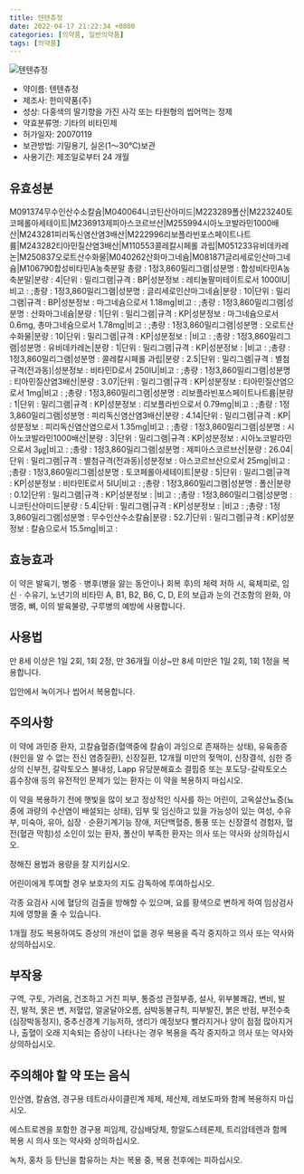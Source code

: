 ```yaml
---
title: 텐텐츄정
date: 2022-04-17 21:22:34 +0800
categories: [의약품, 일반의약품]
tags: [의약품]
---
```

![텐텐츄정](https://nedrug.mfds.go.kr/pbp/cmn/itemImageDownload/147427795990100120)

- 약이름: 텐텐츄정
- 제조사: 한미약품(주)
- 성상: 다홍색의 딸기향을 가진 사각 또는 타원형의 씹어먹는 정제
- 약효분류명: 기타의 비타민제
- 허가일자: 20070119
- 보관방법: 기밀용기, 실온(1～30℃)보관
- 사용기간: 제조일로부터 24 개월
## 유효성분
M091374무수인산수소칼슘|M040064니코틴산아미드|M223289폴산|M223240토코페롤아세테이트|M236913제피아스코르브산|M255994시아노코발라민1000배산|M243281피리독신염산염3배산|M222996리보플라빈포스페이트나트륨|M243282티아민질산염3배산|M110553콜레칼시페롤 과립|M051233유비데카레논|M250837오로트산수화물|M040262산화마그네슘|M081871글리세로인산마그네슘|M106790합성비타민A농축분말
총량 : 1정3,860밀리그램|성분명 : 합성비타민A농축분말|분량 : 4|단위 : 밀리그램|규격 : BP|성분정보 : 레티놀팔미테이트로서 1000IU|비고 : ;총량 : 1정3,860밀리그램|성분명 : 글리세로인산마그네슘|분량 : 10|단위 : 밀리그램|규격 : BP|성분정보 : 마그네슘으로서 1.18mg|비고 : ;총량 : 1정3,860밀리그램|성분명 : 산화마그네슘|분량 : 1|단위 : 밀리그램|규격 : KP|성분정보 : 마그네슘으로서 0.6mg, 총마그네슘으로서 1.78mg|비고 : ;총량 : 1정3,860밀리그램|성분명 : 오로트산수화물|분량 : 10|단위 : 밀리그램|규격 : KP|성분정보 : |비고 : ;총량 : 1정3,860밀리그램|성분명 : 유비데카레논|분량 : 1|단위 : 밀리그램|규격 : KP|성분정보 : |비고 : ;총량 : 1정3,860밀리그램|성분명 : 콜레칼시페롤 과립|분량 : 2.5|단위 : 밀리그램|규격 : 별첨규격(전과동)|성분정보 : 비타민D로서 250IU|비고 : ;총량 : 1정3,860밀리그램|성분명 : 티아민질산염3배산|분량 : 3.07|단위 : 밀리그램|규격 : KP|성분정보 : 티아민질산염으로서 1mg|비고 : ;총량 : 1정3,860밀리그램|성분명 : 리보플라빈포스페이트나트륨|분량 : 1|단위 : 밀리그램|규격 : KP|성분정보 : 리보플라빈으로서 0.79mg|비고 : ;총량 : 1정3,860밀리그램|성분명 : 피리독신염산염3배산|분량 : 4.14|단위 : 밀리그램|규격 : KP|성분정보 : 피리독신염산염으로서 1.35mg|비고 : ;총량 : 1정3,860밀리그램|성분명 : 시아노코발라민1000배산|분량 : 3|단위 : 밀리그램|규격 : KP|성분정보 : 시아노코발라민으로서 3㎍|비고 : ;총량 : 1정3,860밀리그램|성분명 : 제피아스코르브산|분량 : 26.04|단위 : 밀리그램|규격 : 별첨규격(전과동)|성분정보 : 아스코르브산으로서 25mg|비고 : ;총량 : 1정3,860밀리그램|성분명 : 토코페롤아세테이트|분량 : 5|단위 : 밀리그램|규격 : KP|성분정보 : 비타민E로서 5IU|비고 : ;총량 : 1정3,860밀리그램|성분명 : 폴산|분량 : 0.12|단위 : 밀리그램|규격 : KP|성분정보 : |비고 : ;총량 : 1정3,860밀리그램|성분명 : 니코틴산아미드|분량 : 5.4|단위 : 밀리그램|규격 : KP|성분정보 : |비고 : ;총량 : 1정3,860밀리그램|성분명 : 무수인산수소칼슘|분량 : 52.7|단위 : 밀리그램|규격 : KP|성분정보 : 칼슘으로서 15.5mg|비고 :
## 효능효과
이 약은 발육기, 병중ㆍ병후(병을 앓는 동안이나 회복 후)의 체력 저하 시, 육체피로, 임신ㆍ수유기, 노년기의 비타민 A, B1, B2, B6, C, D, E의 보급과 눈의 건조함의 완화, 야맹증, 뼈, 이의 발육불량, 구루병의 예방에 사용합니다.

## 사용법
만 8세 이상은 1일 2회, 1회 2정, 만 36개월 이상~만 8세 미만은 1일 2회, 1회 1정을 복용합니다.

입안에서 녹이거나 씹어서 복용합니다.

## 주의사항
이 약에 과민증 환자, 고칼슘혈증(혈액중에 칼슘이 과잉으로 존재하는 상태), 유육종증(원인을 알 수 없는 전신 염증질환), 신장질환, 12개월 미만의 젖먹이, 신장결석, 심한 증상의 신부전, 갈락토오스 불내성, Lapp 유당분해효소 결핍증 또는 포도당-갈락토오스 흡수장애 등의 유전적인 문제가 있는 환자는 이 약을 복용하지 마십시오.

이 약을 복용하기 전에 햇빛을 많이 보고 정상적인 식사를 하는 어린이, 고옥살산뇨증(뇨중에 과량의 수산염이 배설되는 상태), 임부 및 임신하고 있을 가능성이 있는 여성, 수유부, 미숙아, 유아, 심장ㆍ순환기계기능 장애, 저단백혈증, 통풍 또는 신장결석 경험자, 혈전(혈관 막힘)성 소인이 있는 환자, 폴산이 부족한 환자는 의사 또는 약사와 상의하십시오.

정해진 용법과 용량을 잘 지키십시오.

어린이에게 투여할 경우 보호자의 지도 감독하에 투여하십시오.

각종 요검사 시에 혈당의 검출을 방해할 수 있으며, 요를 황색으로 변하게 하여 임상검사치에 영향을 줄 수 있습니다.

1개월 정도 복용하여도 증상의 개선이 없을 경우 복용을 즉각 중지하고 의사 또는 약사와 상의하십시오.

## 부작용
구역, 구토, 가려움, 건조하고 거친 피부, 통증성 관절부종, 설사, 위부불쾌감, 변비, 발진, 발적, 묽은 변, 저혈압, 얼굴달아오름, 심박동불규칙, 피부발진, 붉은 반점, 부전수축(심장박동정지), 중추신경계 기능저하, 생리가 예정보다 빨라지거나 양이 점점 많아지거나, 출혈이 오래 지속되는 증상이 나타나는 경우 복용을 즉각 중지하고 의사 또는 약사와 상의하십시오.

## 주의해야 할 약 또는 음식
인산염, 칼슘염, 경구용 테트라사이클린계 제제, 제산제, 레보도파와 함께 복용하지 마십시오.

에스트로겐을 포함한 경구용 피임제, 강심배당체, 항알도스테론제, 트리암테렌과 함께 복용 시 의사 또는 약사와 상의하십시오.

녹차, 홍차 등 탄닌을 함유하는 차는 복용 중, 복용 전후에는 피하십시오.

